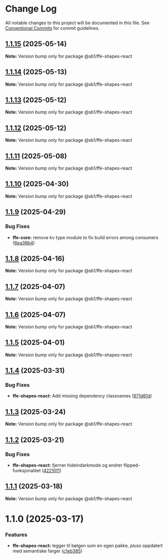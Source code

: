 # Change Log

All notable changes to this project will be documented in this file.
See [Conventional Commits](https://conventionalcommits.org) for commit guidelines.

## [1.1.15](https://github.com/SpareBank1/designsystem/compare/@sb1/ffe-shapes-react@1.1.14...@sb1/ffe-shapes-react@1.1.15) (2025-05-14)

**Note:** Version bump only for package @sb1/ffe-shapes-react





## [1.1.14](https://github.com/SpareBank1/designsystem/compare/@sb1/ffe-shapes-react@1.1.13...@sb1/ffe-shapes-react@1.1.14) (2025-05-13)

**Note:** Version bump only for package @sb1/ffe-shapes-react





## [1.1.13](https://github.com/SpareBank1/designsystem/compare/@sb1/ffe-shapes-react@1.1.12...@sb1/ffe-shapes-react@1.1.13) (2025-05-12)

**Note:** Version bump only for package @sb1/ffe-shapes-react





## [1.1.12](https://github.com/SpareBank1/designsystem/compare/@sb1/ffe-shapes-react@1.1.11...@sb1/ffe-shapes-react@1.1.12) (2025-05-12)

**Note:** Version bump only for package @sb1/ffe-shapes-react





## [1.1.11](https://github.com/SpareBank1/designsystem/compare/@sb1/ffe-shapes-react@1.1.10...@sb1/ffe-shapes-react@1.1.11) (2025-05-08)

**Note:** Version bump only for package @sb1/ffe-shapes-react





## [1.1.10](https://github.com/SpareBank1/designsystem/compare/@sb1/ffe-shapes-react@1.1.9...@sb1/ffe-shapes-react@1.1.10) (2025-04-30)

**Note:** Version bump only for package @sb1/ffe-shapes-react





## [1.1.9](https://github.com/SpareBank1/designsystem/compare/@sb1/ffe-shapes-react@1.1.8...@sb1/ffe-shapes-react@1.1.9) (2025-04-29)


### Bug Fixes

* **ffe-core:** remove kv type module to fix build errors among consumers ([6ea36b4](https://github.com/SpareBank1/designsystem/commit/6ea36b44d434b5d8b7ad7816f027b19a191d9d15))





## [1.1.8](https://github.com/SpareBank1/designsystem/compare/@sb1/ffe-shapes-react@1.1.7...@sb1/ffe-shapes-react@1.1.8) (2025-04-16)

**Note:** Version bump only for package @sb1/ffe-shapes-react





## [1.1.7](https://github.com/SpareBank1/designsystem/compare/@sb1/ffe-shapes-react@1.1.6...@sb1/ffe-shapes-react@1.1.7) (2025-04-07)

**Note:** Version bump only for package @sb1/ffe-shapes-react





## [1.1.6](https://github.com/SpareBank1/designsystem/compare/@sb1/ffe-shapes-react@1.1.5...@sb1/ffe-shapes-react@1.1.6) (2025-04-07)

**Note:** Version bump only for package @sb1/ffe-shapes-react





## [1.1.5](https://github.com/SpareBank1/designsystem/compare/@sb1/ffe-shapes-react@1.1.4...@sb1/ffe-shapes-react@1.1.5) (2025-04-01)

**Note:** Version bump only for package @sb1/ffe-shapes-react





## [1.1.4](https://github.com/SpareBank1/designsystem/compare/@sb1/ffe-shapes-react@1.1.3...@sb1/ffe-shapes-react@1.1.4) (2025-03-31)


### Bug Fixes

* **ffe-shapes-react:** Add missing dependency classnames ([971d61d](https://github.com/SpareBank1/designsystem/commit/971d61d61d189350600161df54f138bfefcf0e95))





## [1.1.3](https://github.com/SpareBank1/designsystem/compare/@sb1/ffe-shapes-react@1.1.2...@sb1/ffe-shapes-react@1.1.3) (2025-03-24)

**Note:** Version bump only for package @sb1/ffe-shapes-react





## [1.1.2](https://github.com/SpareBank1/designsystem/compare/@sb1/ffe-shapes-react@1.1.1...@sb1/ffe-shapes-react@1.1.2) (2025-03-21)


### Bug Fixes

* **ffe-shapes-react:** fjerner hideindarkmode og endrer flipped-funksjonalitet ([42210f1](https://github.com/SpareBank1/designsystem/commit/42210f14db1a6b85a6fed4179e0ecb826252ac22))





## [1.1.1](https://github.com/SpareBank1/designsystem/compare/@sb1/ffe-shapes-react@1.1.0...@sb1/ffe-shapes-react@1.1.1) (2025-03-18)

**Note:** Version bump only for package @sb1/ffe-shapes-react





# 1.1.0 (2025-03-17)


### Features

* **ffe-shapes-react:** legger til bølgen som en egen pakke, pluss oppdatert med semantiske farger ([c1eb385](https://github.com/SpareBank1/designsystem/commit/c1eb3855f70c739db8b9be44fb1f296c562a5a8f))
